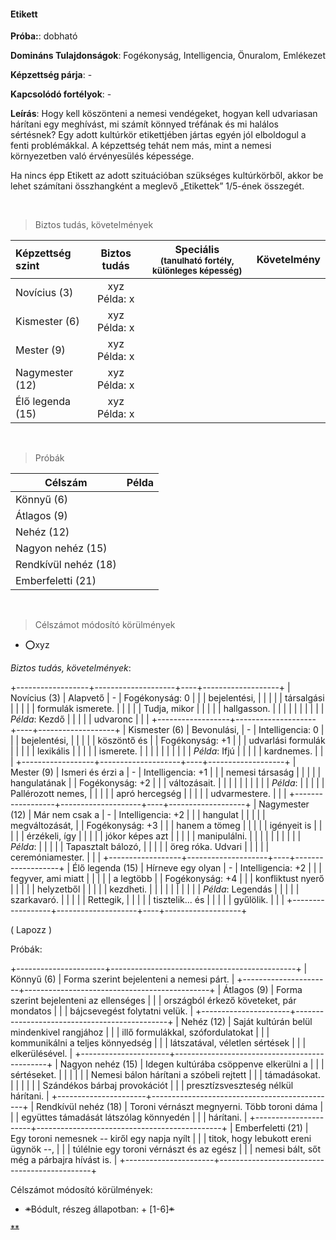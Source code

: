 #### Etikett

**Próba:**: dobható

**Domináns Tulajdonságok**: Fogékonyság, Intelligencia, Önuralom, Emlékezet

**Képzettség párja**: -

**Kapcsolódó fortélyok**: -

**Leírás**: Hogy kell köszönteni a nemesi vendégeket, hogyan kell udvariasan hárítani egy meghívást, mi számít könnyed tréfának és mi halálos sértésnek? Egy adott kultúrkör etikettjében jártas egyén jól elboldogul a fenti problémákkal. A képzettség tehát nem más, mint a nemesi környezetben való érvényesülés képessége.

Ha nincs épp Etikett az adott szituációban szükséges kultúrkörből, akkor be lehet számítani összhangként a meglevő „Etikettek” 1/5-ének összegét.

<br />

> Biztos tudás, követelmények

| Képzettség szint | Biztos tudás  | Speciális <br /> <sub>(tanulható fortély, különleges  képesség)</sub> | Követelmény |
| :----- | :-----: | :-----: | :-----: |
| Novícius (3)     | xyz <br /> Példa: x |  |  |
| Kismester (6)    | xyz <br /> Példa: x  |  |  |
| Mester (9)       | xyz <br /> Példa: x  |  |  |
| Nagymester (12)  | xyz <br /> Példa: x  |  |  |
| Élő legenda (15) | xyz <br /> Példa: x  |  |  |

<br />

> Próbák

| Célszám | Példa  |
| ----------- | :-----------: |
| Könnyű       (6)  | |
| Átlagos      (9)  | |
| Nehéz        (12) | |
| Nagyon nehéz (15) | |
| Rendkívül nehéz (18) | |
| Emberfeletti (21) | |

<br />

> Célszámot módosító körülmények

- ⭕xyz


*Biztos tudás, követelmények*:

+------------------+--------------------+----+-------------------+
| Novícius (3)     | Alapvető           | \- | Fogékonyság: 0    |
|                  | bejelentési,       |    |                   |
|                  | társalgási         |    |                   |
|                  | formulák ismerete. |    |                   |
|                  | Tudja, mikor       |    |                   |
|                  | hallgasson.        |    |                   |
|                  |                    |    |                   |
|                  | *Példa*: Kezdő     |    |                   |
|                  | udvaronc           |    |                   |
+------------------+--------------------+----+-------------------+
| Kismester (6)    | Bevonulási,        | \- | Intelligencia: 0  |
|                  | bejelentési,       |    |                   |
|                  | köszöntő és        |    | Fogékonyság: +1   |
|                  | udvarlási formulák |    |                   |
|                  | lexikális          |    |                   |
|                  | ismerete.          |    |                   |
|                  |                    |    |                   |
|                  | *Példa*: Ifjú      |    |                   |
|                  | kardnemes.         |    |                   |
+------------------+--------------------+----+-------------------+
| Mester (9)       | Ismeri és érzi a   | \- | Intelligencia: +1 |
|                  | nemesi társaság    |    |                   |
|                  | hangulatának       |    | Fogékonyság: +2   |
|                  | változásait.       |    |                   |
|                  |                    |    |                   |
|                  | *Példa*:           |    |                   |
|                  | Pallérozott nemes, |    |                   |
|                  | apró hercegség     |    |                   |
|                  | udvarmestere.      |    |                   |
+------------------+--------------------+----+-------------------+
| Nagymester (12)  | Már nem csak a     | \- | Intelligencia: +2 |
|                  | hangulat           |    |                   |
|                  | megváltozását,     |    | Fogékonyság: +3   |
|                  | hanem a tömeg      |    |                   |
|                  | igényeit is        |    |                   |
|                  | érzékeli, így      |    |                   |
|                  | jókor képes azt    |    |                   |
|                  | manipulálni.       |    |                   |
|                  |                    |    |                   |
|                  | *Példa*:           |    |                   |
|                  | Tapasztalt bálozó, |    |                   |
|                  | öreg róka. Udvari  |    |                   |
|                  | ceremóniamester.   |    |                   |
+------------------+--------------------+----+-------------------+
| Élő legenda (15) | Hírneve egy olyan  | \- | Intelligencia: +2 |
|                  | fegyver, ami miatt |    |                   |
|                  | a legtöbb          |    | Fogékonyság: +4   |
|                  | konfliktust nyerő  |    |                   |
|                  | helyzetből         |    |                   |
|                  | kezdheti.          |    |                   |
|                  |                    |    |                   |
|                  | *Példa*: Legendás  |    |                   |
|                  | szarkavaró.        |    |                   |
|                  | Rettegik,          |    |                   |
|                  | tisztelik\... és   |    |                   |
|                  | gyűlölik.          |    |                   |
+------------------+--------------------+----+-------------------+

( Lapozz )

Próbák:

+----------------------+----------------------------------------------+
| Könnyű (6)           | Forma szerint bejelenteni a nemesi párt.     |
+----------------------+----------------------------------------------+
| Átlagos (9)          | Forma szerint bejelenteni az ellenséges      |
|                      | országból érkező követeket, pár mondatos     |
|                      | bájcsevegést folytatni velük.                |
+----------------------+----------------------------------------------+
| Nehéz (12)           | Saját kultúrán belül mindenkivel rangjához   |
|                      | illő formulákkal, szófordulatokat            |
|                      | kommunikálni a teljes könnyedség             |
|                      | látszatával, véletlen sértések               |
|                      | elkerülésével.                               |
+----------------------+----------------------------------------------+
| Nagyon nehéz (15)    | Idegen kultúrába csöppenve elkerülni a       |
|                      | sértéseket.                                  |
|                      |                                              |
|                      | Nemesi bálon hárítani a szóbeli rejtett      |
|                      | támadásokat.                                 |
|                      |                                              |
|                      | Szándékos bárbaj provokációt                 |
|                      | presztízsveszteség nélkül hárítani.          |
+----------------------+----------------------------------------------+
| Rendkívül nehéz (18) | Toroni vérnászt megnyerni. Több toroni dáma  |
|                      | együttes támadását látszólag könnyedén       |
|                      | hárítani.                                    |
+----------------------+----------------------------------------------+
| Emberfeletti (21)    | Egy toroni nemesnek -- kiről egy napja nyílt |
|                      | titok, hogy lebukott ereni ügynök --,        |
|                      | túlélnie egy toroni vérnászt és az egész     |
|                      | nemesi bált, sőt még a párbajra hívást is.   |
+----------------------+----------------------------------------------+

Célszámot módosító körülmények:

-   ~~*~~Bódult, részeg állapotban: + \[1-6\]~~*~~

~~**~~
